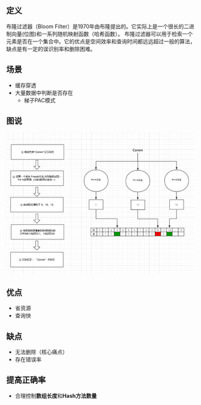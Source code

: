 ## 定义

布隆过滤器（Bloom Filter）是1970年由布隆提出的。它实际上是一个很长的二进制向量(位图)和一系列随机映射函数（哈希函数）。
布隆过滤器可以用于检索一个元素是否在一个集合中。它的优点是空间效率和查询时间都远远超过一般的算法，缺点是有一定的误识别率和删除困难。

## 场景

- 缓存穿透
- 大量数据中判断是否存在
  - 梯子PAC模式

## 图说

![1585139007205](./static/1585139007205.png)

## 优点

- 省资源
- 查询快

## 缺点

- 无法删除（核心痛点）
- 存在错误率

## 提高正确率

- 合理控制**数组长度**和**Hash方法数量**